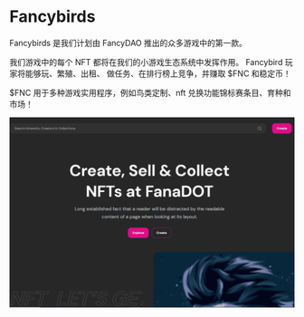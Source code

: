 # Fancybirds

<p>Fancybirds 是我们计划由 FancyDAO 推出的众多游戏中的第一款。</p>
<p>我们游戏中的每个 NFT 都将在我们的小游戏生态系统中发挥作用。 Fancybird 玩家将能够玩、繁殖、出租、&nbsp;做任务、在排行榜上竞争，并赚取 $FNC 和稳定币！</p>
<p>$FNC 用于多种游戏实用程序，例如鸟类定制、nft 兑换功能锦标赛条目、育种和市场！</p>

![fanadot-dapp-collectibles-bsc-image1_105793ff76c6d895a0ab89bd08683d29](fanadot-dapp-collectibles-bsc-image1_105793ff76c6d895a0ab89bd08683d29.png)

